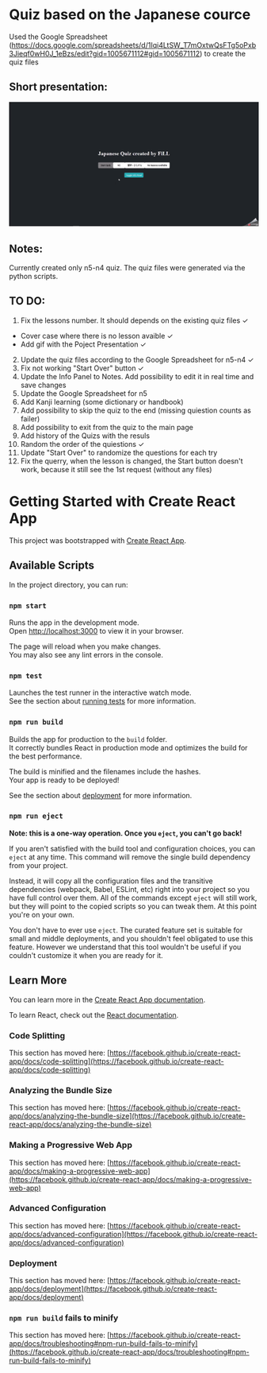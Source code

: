 # Quiz based on the Japanese cource

Used the Google Spreadsheet (https://docs.google.com/spreadsheets/d/1Iqi4LtSW_T7mOxtwQsFTg5oPxb3Jieqf0wH0J_1eBzs/edit?gid=1005671112#gid=1005671112) to create the quiz files

## Short presentation:
![Short presentation of the project](public/short%20presentation.gif)

## Notes:
Currently created only n5-n4 quiz.
The quiz files were generated via the python scripts.

## TO DO:
1. Fix the lessons number. It should depends on the existing quiz files ✓
- Cover case where there is no lesson avaible ✓
- Add gif with the Poject Presentation ✓
2. Update the quiz files according to the Google Spreadsheet for n5-n4 ✓
3. Fix not working "Start Over" button ✓
4. Update the Info Panel to Notes. Add possibility to edit it in real time and save changes 
5. Update the Google Spreadsheet for n5
6. Add Kanji learning (some dictionary or handbook)
7. Add possibility to skip the quiz to the end (missing quiestion counts as failer)
8. Add possibility to exit from the quiz to the main page
9. Add history of the Quizs with the resuls
10. Random the order of the quiestions ✓
11. Update "Start Over" to randomize the questions for each try
12. Fix the querry, when the lesson is changed, the Start button doesn't work, because it still see the 1st request (without any files) 

# Getting Started with Create React App

This project was bootstrapped with [Create React App](https://github.com/facebook/create-react-app).

## Available Scripts

In the project directory, you can run:

### `npm start`

Runs the app in the development mode.\
Open [http://localhost:3000](http://localhost:3000) to view it in your browser.

The page will reload when you make changes.\
You may also see any lint errors in the console.

### `npm test`

Launches the test runner in the interactive watch mode.\
See the section about [running tests](https://facebook.github.io/create-react-app/docs/running-tests) for more information.

### `npm run build`

Builds the app for production to the `build` folder.\
It correctly bundles React in production mode and optimizes the build for the best performance.

The build is minified and the filenames include the hashes.\
Your app is ready to be deployed!

See the section about [deployment](https://facebook.github.io/create-react-app/docs/deployment) for more information.

### `npm run eject`

**Note: this is a one-way operation. Once you `eject`, you can't go back!**

If you aren't satisfied with the build tool and configuration choices, you can `eject` at any time. This command will remove the single build dependency from your project.

Instead, it will copy all the configuration files and the transitive dependencies (webpack, Babel, ESLint, etc) right into your project so you have full control over them. All of the commands except `eject` will still work, but they will point to the copied scripts so you can tweak them. At this point you're on your own.

You don't have to ever use `eject`. The curated feature set is suitable for small and middle deployments, and you shouldn't feel obligated to use this feature. However we understand that this tool wouldn't be useful if you couldn't customize it when you are ready for it.

## Learn More

You can learn more in the [Create React App documentation](https://facebook.github.io/create-react-app/docs/getting-started).

To learn React, check out the [React documentation](https://reactjs.org/).

### Code Splitting

This section has moved here: [https://facebook.github.io/create-react-app/docs/code-splitting](https://facebook.github.io/create-react-app/docs/code-splitting)

### Analyzing the Bundle Size

This section has moved here: [https://facebook.github.io/create-react-app/docs/analyzing-the-bundle-size](https://facebook.github.io/create-react-app/docs/analyzing-the-bundle-size)

### Making a Progressive Web App

This section has moved here: [https://facebook.github.io/create-react-app/docs/making-a-progressive-web-app](https://facebook.github.io/create-react-app/docs/making-a-progressive-web-app)

### Advanced Configuration

This section has moved here: [https://facebook.github.io/create-react-app/docs/advanced-configuration](https://facebook.github.io/create-react-app/docs/advanced-configuration)

### Deployment

This section has moved here: [https://facebook.github.io/create-react-app/docs/deployment](https://facebook.github.io/create-react-app/docs/deployment)

### `npm run build` fails to minify

This section has moved here: [https://facebook.github.io/create-react-app/docs/troubleshooting#npm-run-build-fails-to-minify](https://facebook.github.io/create-react-app/docs/troubleshooting#npm-run-build-fails-to-minify)
